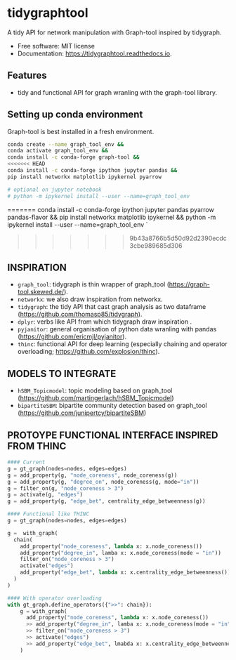 
# tidygraphtool

A tidy API for network manipulation with Graph-tool inspired by tidygraph.


* Free software: MIT license
* Documentation: https://tidygraphtool.readthedocs.io.


## Features

  - tidy and functional API for graph wranling with the graph-tool library.

## Setting up conda environment

Graph-tool is best installed in a fresh environment. 

```bash
conda create --name graph_tool_env &&
conda activate graph_tool_env &&
conda install -c conda-forge graph-tool &&
<<<<<<< HEAD
conda install -c conda-forge ipython jupyter pandas &&
pip install networkx matplotlib ipykernel pyarrow 

# optional on jupyter notebook
# python -m ipykernel install --user --name=graph_tool_env
```
=======
conda install -c conda-forge ipython jupyter pandas pyarrow pandas-flavor &&
pip install networkx matplotlib ipykernel &&
python -m ipykernel install --user --name=graph_tool_env
`
>>>>>>> 9b43a8766b5d50d92d2390ecdc3cbe989685d306

## INSPIRATION
 - `graph_tool`: tidygraph is thin wrapper of graph_tool (https://graph-tool.skewed.de/).
 - `networkx`: we also draw inspiration from networkx.
 - `tidygraph`: the tidy API that cast graph analysis as two dataframe (https://github.com/thomasp85/tidygraph).
 - `dplyr`: verbs like API from which tidygraph draw inspiration .
 - `pyjanitor`: general organisation of python data wranling with pandas (https://github.com/ericmjl/pyjanitor).
 - `thinc`: functional API for deep learning (especially chaining and operator overloading; https://github.com/explosion/thinc).

## MODELS TO INTEGRATE
 - `hSBM_Topicmodel`: topic modeling based on graph_tool (https://github.com/martingerlach/hSBM_Topicmodel)
 - `bipartiteSBM`: bipartite community detection based on graph_tool (https://github.com/junipertcy/bipartiteSBM)



## PROTOYPE FUNCTIONAL INTERFACE INSPIRED FROM THINC

```Python
#### Current
g = gt_graph(nodes=nodes, edges=edges)
g = add_property(g, "node_coreness", node_coreness(g))
g = add_property(g, "degree_on", node_coreness(g, mode="in"))
g = filter_on(g, "node_coreness > 3")
g = activate(g, "edges")
g = add_property(g, "edge_bet", centrality_edge_betweenness(g))
```


```Python
#### Functional like THINC
g = gt_graph(nodes=nodes, edges=edges)

g =  with_graph(
  chain(
    add_property("node_coreness", lambda x: x.node_coreness())
    add_property("degree_in", lamba x: x.node_coreness(mode = "in"))
    filter_on("node_coreness > 3")
    activate("edges")
    add_property("edge_bet", lambda x: x.centrality_edge_betweenness())
  )
)
```


```Python
#### With operator overloading
with gt_graph.define_operators({">>": chain}):
    g = with_graph(
      add_property("node_coreness", lambda x: x.node_coreness()) 
      >> add_property("degree_in", lamba x: x.node_coreness(mode = "in"))
      >> filter_on("node_coreness > 3")
      >> activate("edges")
      >> add_property("edge_bet", lmabda x: x.centrality_edge_betweenness())
    )
```